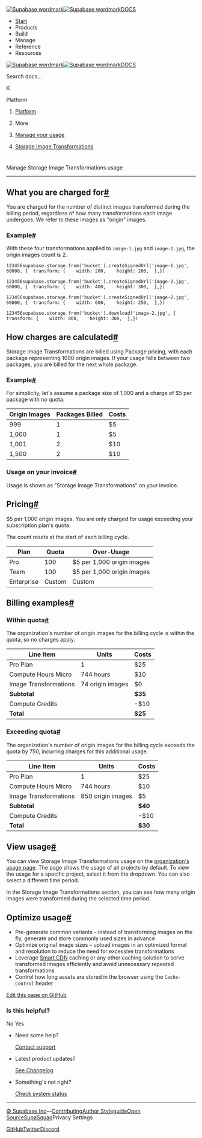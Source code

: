[![Supabase wordmark](https://supabase.com/docs/_next/image?url=%2Fdocs%2Fsupabase-dark.svg&w=256&q=75&dpl=dpl_5BYG5BkQhU19GEfZfhcgAbeGcRQo)![Supabase wordmark](https://supabase.com/docs/_next/image?url=%2Fdocs%2Fsupabase-light.svg&w=256&q=75&dpl=dpl_5BYG5BkQhU19GEfZfhcgAbeGcRQo)DOCS](https://supabase.com/docs)

-   [Start](https://supabase.com/docs/guides/getting-started)
-   Products
-   Build
-   Manage
-   Reference
-   Resources

[![Supabase wordmark](https://supabase.com/docs/_next/image?url=%2Fdocs%2Fsupabase-dark.svg&w=256&q=75&dpl=dpl_5BYG5BkQhU19GEfZfhcgAbeGcRQo)![Supabase wordmark](https://supabase.com/docs/_next/image?url=%2Fdocs%2Fsupabase-light.svg&w=256&q=75&dpl=dpl_5BYG5BkQhU19GEfZfhcgAbeGcRQo)DOCS](https://supabase.com/docs)

Search docs...

K

Platform

1.  [Platform](https://supabase.com/docs/guides/platform)

3.  More

5.  [Manage your usage](https://supabase.com/docs/guides/platform/manage-your-usage)

7.  [Storage Image Transformations](https://supabase.com/docs/guides/platform/manage-your-usage/storage-image-transformations)

# 

Manage Storage Image Transformations usage

* * *

## What you are charged for[#](#what-you-are-charged-for)

You are charged for the number of distinct images transformed during the billing period, regardless of how many transformations each image undergoes. We refer to these images as "origin" images.

### Example[#](#example)

With these four transformations applied to `image-1.jpg` and `image-2.jpg`, the origin images count is 2.

```
123456supabase.storage.from('bucket').createSignedUrl('image-1.jpg', 60000, {  transform: {    width: 200,    height: 200,  },})
```

```
123456supabase.storage.from('bucket').createSignedUrl('image-2.jpg', 60000, {  transform: {    width: 400,    height: 300,  },})
```

```
123456supabase.storage.from('bucket').createSignedUrl('image-2.jpg', 60000, {  transform: {    width: 600,    height: 250,  },})
```

```
123456supabase.storage.from('bucket').download('image-2.jpg', {  transform: {    width: 800,    height: 300,  },})
```

## How charges are calculated[#](#how-charges-are-calculated)

Storage Image Transformations are billed using Package pricing, with each package representing 1000 origin images. If your usage falls between two packages, you are billed for the next whole package.

### Example[#](#example)

For simplicity, let's assume a package size of 1,000 and a charge of $5 per package with no quota.

| Origin Images | Packages Billed | Costs |
| --- | --- | --- |
| 999 | 1 | $5 |
| 1,000 | 1 | $5 |
| 1,001 | 2 | $10 |
| 1,500 | 2 | $10 |

### Usage on your invoice[#](#usage-on-your-invoice)

Usage is shown as "Storage Image Transformations" on your invoice.

## Pricing[#](#pricing)

$5 per 1,000 origin images. You are only charged for usage exceeding your subscription plan's quota.

The count resets at the start of each billing cycle.

| Plan | Quota | Over-Usage |
| --- | --- | --- |
| Pro | 100 | $5 per 1,000 origin images |
| Team | 100 | $5 per 1,000 origin images |
| Enterprise | Custom | Custom |

## Billing examples[#](#billing-examples)

### Within quota[#](#within-quota)

The organization's number of origin images for the billing cycle is within the quota, so no charges apply.

| Line Item | Units | Costs |
| --- | --- | --- |
| Pro Plan | 1 | $25 |
| Compute Hours Micro | 744 hours | $10 |
| Image Transformations | 74 origin images | $0 |
| **Subtotal** |  | **$35** |
| Compute Credits |  | \-$10 |
| **Total** |  | **$25** |

### Exceeding quota[#](#exceeding-quota)

The organization's number of origin images for the billing cycle exceeds the quota by 750, incurring charges for this additional usage.

| Line Item | Units | Costs |
| --- | --- | --- |
| Pro Plan | 1 | $25 |
| Compute Hours Micro | 744 hours | $10 |
| Image Transformations | 850 origin images | $5 |
| **Subtotal** |  | **$40** |
| Compute Credits |  | \-$10 |
| **Total** |  | **$30** |

## View usage[#](#view-usage)

You can view Storage Image Transformations usage on the [organization's usage page](https://supabase.com/dashboard/org/_/usage). The page shows the usage of all projects by default. To view the usage for a specific project, select it from the dropdown. You can also select a different time period.

In the Storage Image Transformations section, you can see how many origin images were transformed during the selected time period.

## Optimize usage[#](#optimize-usage)

-   Pre-generate common variants – instead of transforming images on the fly, generate and store commonly used sizes in advance
-   Optimize original image sizes – upload images in an optimized format and resolution to reduce the need for excessive transformations
-   Leverage [Smart CDN](https://supabase.com/docs/guides/storage/cdn/smart-cdn) caching or any other caching solution to serve transformed images efficiently and avoid unnecessary repeated transformations
-   Control how long assets are stored in the browser using the `Cache-Control` header

[Edit this page on GitHub](https://github.com/supabase/supabase/blob/master/apps/docs/content/guides/platform/manage-your-usage/storage-image-transformations.mdx)

### Is this helpful?

No Yes

-   Need some help?
    
    [Contact support](https://supabase.com/support)
-   Latest product updates?
    
    [See Changelog](https://supabase.com/changelog)
-   Something's not right?
    
    [Check system status](https://status.supabase.com/)

* * *

[© Supabase Inc](https://supabase.com/)—[Contributing](https://github.com/supabase/supabase/blob/master/apps/docs/DEVELOPERS.md)[Author Styleguide](https://github.com/supabase/supabase/blob/master/apps/docs/CONTRIBUTING.md)[Open Source](https://supabase.com/open-source)[SupaSquad](https://supabase.com/supasquad)Privacy Settings

[GitHub](https://github.com/supabase/supabase)[Twitter](https://twitter.com/supabase)[Discord](https://discord.supabase.com/)